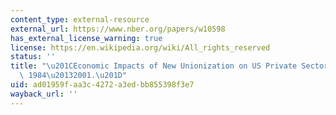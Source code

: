 ```yaml
---
content_type: external-resource
external_url: https://www.nber.org/papers/w10598
has_external_license_warning: true
license: https://en.wikipedia.org/wiki/All_rights_reserved
status: ''
title: "\u201CEconomic Impacts of New Unionization on US Private Sector Employers:\
  \ 1984\u20132001.\u201D"
uid: ad01959f-aa3c-4272-a3ed-bb855398f3e7
wayback_url: ''
---
```

